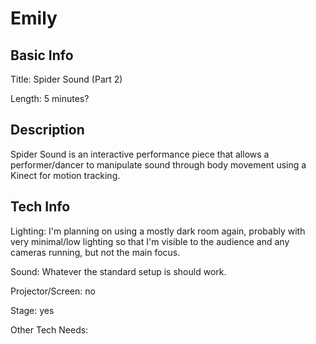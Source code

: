# Emily


## Basic Info

Title: Spider Sound (Part 2)

Length: 5 minutes?


## Description

Spider Sound is an interactive performance piece that allows a performer/dancer to manipulate sound through body movement using a Kinect for motion tracking.

## Tech Info

Lighting: I'm planning on using a mostly dark room again, probably with very minimal/low lighting so that I'm visible to the audience and any cameras running, but not the main focus.

Sound: Whatever the standard setup is should work.

Projector/Screen: no

Stage: yes

Other Tech Needs:
